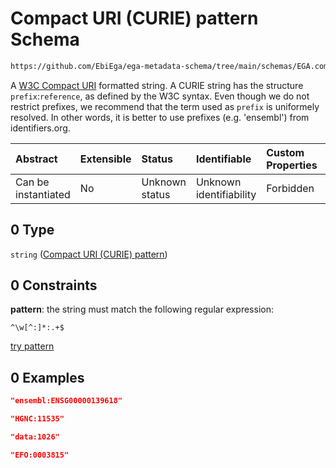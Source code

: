 # Compact URI (CURIE) pattern Schema

```txt
https://github.com/EbiEga/ega-metadata-schema/tree/main/schemas/EGA.common-definitions.json#/definitions/array_label/properties/array_label_curie/allOf/0
```

A [W3C Compact URI](https://www.w3.org/TR/curie/) formatted string. A CURIE string has the structure `prefix`:`reference`, as defined by the W3C syntax. Even though we do not restrict prefixes, we recommend that the term used as `prefix` is uniformely resolved. In other words, it is better to use prefixes (e.g. 'ensembl') from identifiers.org.

| Abstract            | Extensible | Status         | Identifiable            | Custom Properties | Additional Properties | Access Restrictions | Defined In                                                                                |
| :------------------ | :--------- | :------------- | :---------------------- | :---------------- | :-------------------- | :------------------ | :---------------------------------------------------------------------------------------- |
| Can be instantiated | No         | Unknown status | Unknown identifiability | Forbidden         | Allowed               | none                | [EGA.common-definitions.json*](../out/EGA.common-definitions.json "open original schema") |

## 0 Type

`string` ([Compact URI (CURIE) pattern](ega-12-definitions-repeatable-array_label-node-properties-array-label-of-the-array-experiment---curie-allof-compact-uri-curie-pattern.md))

## 0 Constraints

**pattern**: the string must match the following regular expression: 

```regexp
^\w[^:]*:.+$
```

[try pattern](https://regexr.com/?expression=%5E%5Cw%5B%5E%3A%5D\*%3A.%2B%24 "try regular expression with regexr.com")

## 0 Examples

```json
"ensembl:ENSG00000139618"
```

```json
"HGNC:11535"
```

```json
"data:1026"
```

```json
"EFO:0003815"
```
